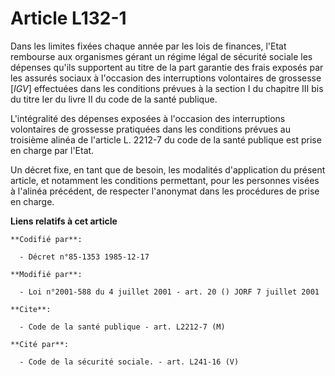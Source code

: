 # Article L132-1

Dans les limites fixées chaque année   par les lois de finances, l'Etat rembourse aux organismes gérant un régime légal de
sécurité sociale les dépenses qu'ils supportent au titre de la part garantie des frais exposés par les assurés sociaux à
l'occasion des interruptions volontaires de grossesse [*IGV*] effectuées dans les conditions prévues à la section I du
chapitre III bis du titre Ier du livre II du code de la santé publique. 

L'intégralité des dépenses exposées à l'occasion des interruptions volontaires de grossesse pratiquées dans les conditions
prévues au troisième alinéa de l'article L. 2212-7 du code de la santé publique est prise en charge par l'Etat. 

Un décret fixe, en tant que de besoin, les modalités d'application du présent article, et notamment les conditions
permettant, pour les personnes visées à l'alinéa précédent, de respecter l'anonymat dans les procédures de prise en charge.

**Liens relatifs à cet article**

	**Codifié par**:

	  - Décret n°85-1353 1985-12-17

	**Modifié par**:

	  - Loi n°2001-588 du 4 juillet 2001 - art. 20 () JORF 7 juillet 2001

	**Cite**:

	  - Code de la santé publique - art. L2212-7 (M)

	**Cité par**:

	  - Code de la sécurité sociale. - art. L241-16 (V)
